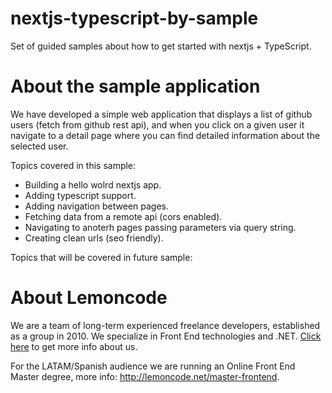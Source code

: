 # nextjs-typescript-by-sample
Set of guided samples about how to get started with nextjs + TypeScript.

# About the sample application

We have developed a simple web application that displays a list of github users (fetch from github rest api), and when you click on a given user it navigate to a detail page where you can find detailed information about the selected user.

Topics covered in this sample:

- Building a hello wolrd nextjs app.
- Adding typescript support.
- Adding navigation between pages.
- Fetching data from a remote api (cors enabled).
- Navigating to anoterh pages passing parameters via query string.
- Creating clean urls (seo friendly).

Topics that will be covered in future sample:


# About Lemoncode

We are a team of long-term experienced freelance developers, established as a group in 2010.
We specialize in Front End technologies and .NET. [Click here](http://lemoncode.net/services/en/#en-home) to get more info about us. 

For the LATAM/Spanish audience we are running an Online Front End Master degree, more info: http://lemoncode.net/master-frontend.
